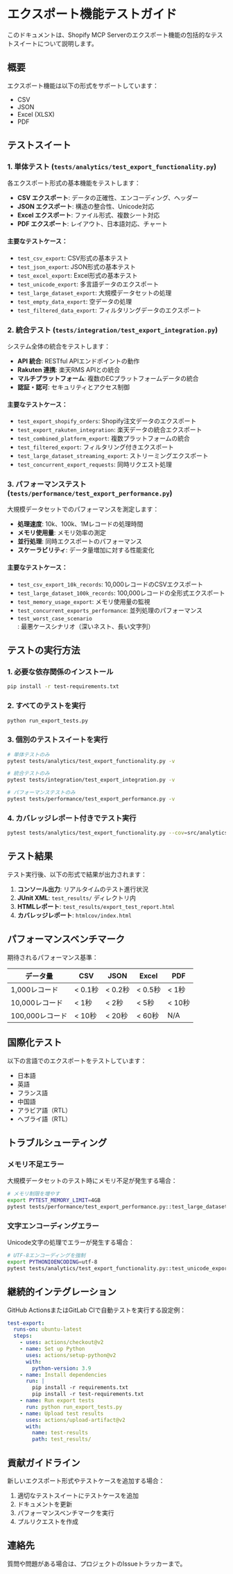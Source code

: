# エクスポート機能テストガイド

このドキュメントは、Shopify MCP Serverのエクスポート機能の包括的なテストスイートについて説明します。

## 概要

エクスポート機能は以下の形式をサポートしています：
- CSV
- JSON
- Excel (XLSX)
- PDF

## テストスイート

### 1. 単体テスト (`tests/analytics/test_export_functionality.py`)

各エクスポート形式の基本機能をテストします：

- **CSV エクスポート**: データの正確性、エンコーディング、ヘッダー
- **JSON エクスポート**: 構造の整合性、Unicode対応
- **Excel エクスポート**: ファイル形式、複数シート対応
- **PDF エクスポート**: レイアウト、日本語対応、チャート

#### 主要なテストケース：
- `test_csv_export`: CSV形式の基本テスト
- `test_json_export`: JSON形式の基本テスト
- `test_excel_export`: Excel形式の基本テスト
- `test_unicode_export`: 多言語データのエクスポート
- `test_large_dataset_export`: 大規模データセットの処理
- `test_empty_data_export`: 空データの処理
- `test_filtered_data_export`: フィルタリングデータのエクスポート

### 2. 統合テスト (`tests/integration/test_export_integration.py`)

システム全体の統合をテストします：

- **API 統合**: RESTful APIエンドポイントの動作
- **Rakuten 連携**: 楽天RMS APIとの統合
- **マルチプラットフォーム**: 複数のECプラットフォームデータの統合
- **認証・認可**: セキュリティとアクセス制御

#### 主要なテストケース：
- `test_export_shopify_orders`: Shopify注文データのエクスポート
- `test_export_rakuten_integration`: 楽天データの統合エクスポート
- `test_combined_platform_export`: 複数プラットフォームの統合
- `test_filtered_export`: フィルタリング付きエクスポート
- `test_large_dataset_streaming_export`: ストリーミングエクスポート
- `test_concurrent_export_requests`: 同時リクエスト処理

### 3. パフォーマンステスト (`tests/performance/test_export_performance.py`)

大規模データセットでのパフォーマンスを測定します：

- **処理速度**: 10k、100k、1Mレコードの処理時間
- **メモリ使用量**: メモリ効率の測定
- **並行処理**: 同時エクスポートのパフォーマンス
- **スケーラビリティ**: データ量増加に対する性能変化

#### 主要なテストケース：
- `test_csv_export_10k_records`: 10,000レコードのCSVエクスポート
- `test_large_dataset_100k_records`: 100,000レコードの全形式エクスポート
- `test_memory_usage_export`: メモリ使用量の監視
- `test_concurrent_exports_performance`: 並列処理のパフォーマンス
- `test_worst_case_scenario`: 最悪ケースシナリオ（深いネスト、長い文字列）

## テストの実行方法

### 1. 必要な依存関係のインストール

```bash
pip install -r test-requirements.txt
```

### 2. すべてのテストを実行

```bash
python run_export_tests.py
```

### 3. 個別のテストスイートを実行

```bash
# 単体テストのみ
pytest tests/analytics/test_export_functionality.py -v

# 統合テストのみ
pytest tests/integration/test_export_integration.py -v

# パフォーマンステストのみ
pytest tests/performance/test_export_performance.py -v
```

### 4. カバレッジレポート付きでテスト実行

```bash
pytest tests/analytics/test_export_functionality.py --cov=src/analytics --cov-report=html
```

## テスト結果

テスト実行後、以下の形式で結果が出力されます：

1. **コンソール出力**: リアルタイムのテスト進行状況
2. **JUnit XML**: `test_results/` ディレクトリ内
3. **HTMLレポート**: `test_results/export_test_report.html`
4. **カバレッジレポート**: `htmlcov/index.html`

## パフォーマンスベンチマーク

期待されるパフォーマンス基準：

| データ量 | CSV | JSON | Excel | PDF |
|---------|-----|------|-------|-----|
| 1,000レコード | < 0.1秒 | < 0.2秒 | < 0.5秒 | < 1秒 |
| 10,000レコード | < 1秒 | < 2秒 | < 5秒 | < 10秒 |
| 100,000レコード | < 10秒 | < 20秒 | < 60秒 | N/A |

## 国際化テスト

以下の言語でのエクスポートをテストしています：

- 日本語
- 英語
- フランス語
- 中国語
- アラビア語（RTL）
- ヘブライ語（RTL）

## トラブルシューティング

### メモリ不足エラー

大規模データセットのテスト時にメモリ不足が発生する場合：

```bash
# メモリ制限を増やす
export PYTEST_MEMORY_LIMIT=4GB
pytest tests/performance/test_export_performance.py::test_large_dataset_100k_records
```

### 文字エンコーディングエラー

Unicode文字の処理でエラーが発生する場合：

```bash
# UTF-8エンコーディングを強制
export PYTHONIOENCODING=utf-8
pytest tests/analytics/test_export_functionality.py::test_unicode_export
```

## 継続的インテグレーション

GitHub ActionsまたはGitLab CIで自動テストを実行する設定例：

```yaml
test-export:
  runs-on: ubuntu-latest
  steps:
    - uses: actions/checkout@v2
    - name: Set up Python
      uses: actions/setup-python@v2
      with:
        python-version: 3.9
    - name: Install dependencies
      run: |
        pip install -r requirements.txt
        pip install -r test-requirements.txt
    - name: Run export tests
      run: python run_export_tests.py
    - name: Upload test results
      uses: actions/upload-artifact@v2
      with:
        name: test-results
        path: test_results/
```

## 貢献ガイドライン

新しいエクスポート形式やテストケースを追加する場合：

1. 適切なテストスイートにテストケースを追加
2. ドキュメントを更新
3. パフォーマンスベンチマークを実行
4. プルリクエストを作成

## 連絡先

質問や問題がある場合は、プロジェクトのIssueトラッカーまで。